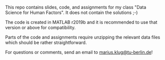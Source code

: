 This repo contains slides, code, and assignments for my class "Data Science for Human Factors". It does not contain the solutions ;-)

The code is created in MATLAB r2019b and it is recommended to use that version or above for compatibility.

Parts of the code and assignments require unzipping the relevant data files which should be rather straightforward.

For questions or comments, send an email to marius.klug@tu-berlin.de!
